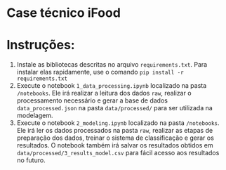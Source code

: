 # Case técnico iFood

# Instruções:
1) Instale as bibliotecas descritas no arquivo `requirements.txt`. Para instalar elas rapidamente, use o comando `pip install -r requirements.txt` 
2) Execute o notebook `1_data_processing.ipynb` localizado na pasta `/notebooks`. Ele irá realizar a leitura dos dados `raw`, realizar o processamento necessário e gerar a base de dados `data_processed.json` na pasta `data/processed/` para ser utilizada na modelagem.
3) Execute o notebook `2_modeling.ipynb` localizado na pasta `/notebooks`. Ele irá ler os dados processados na pasta `raw`, realizar as etapas de preparação dos dados, treinar o sistema de classificação e gerar os resultados. O notebook também irá salvar os resultados obtidos em `data/processed/3_results_model.csv` para fácil acesso aos resultados no futuro.

